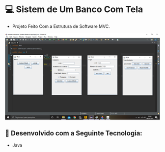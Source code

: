 # 💻 Sistem de Um Banco Com Tela
- Projeto Feito Com a Estrutura de Software MVC.


![](https://github.com/LucasGabryellll/Sistema-de-Banco-comTelas/blob/master/diagrama/Telas.png)



## 🚀 Desenvolvido com a Seguinte Tecnologia:
- Java
